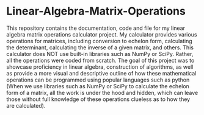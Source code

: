 # Linear-Algebra-Matrix-Operations
This repository contains the documentation, code and file for my linear algebra matrix operations calculator project.
My calculator provides various operations for matrices, including conversion to echelon form, calculating the determinant, calculating the inverse of a given matrix,
and others. This calculator does NOT use built-in libraries such as NumPy or SciPy. Rather, all the operations were coded from scratch. The goal of this project was to
showcase proficiency in linear algebra, construction of algorithms, as well as provide a more visual and descriptive outline of how these mathematical operations can be programmed
using popular languages such as python (When we use libraries such as NumPy or SciPy to calculate the echelon form of a matrix, all the work is under the hood and hidden, which can
leave those without full knowledge of these operations clueless as to how they are calculated).
